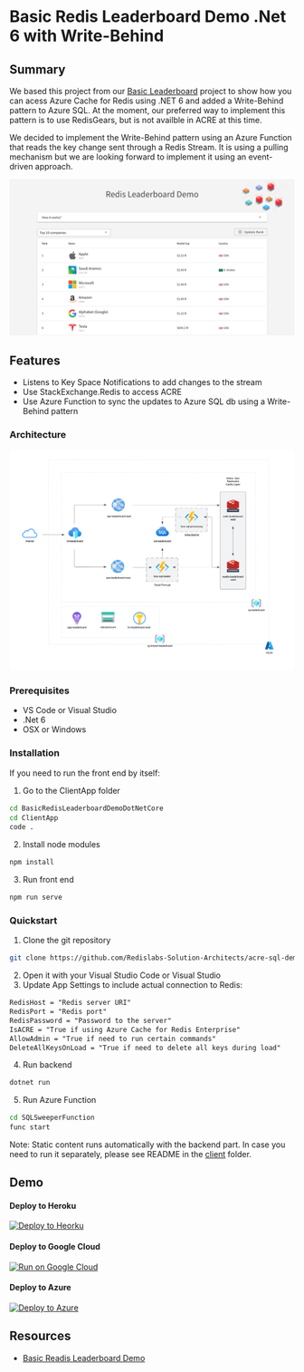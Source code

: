 # Basic Redis Leaderboard Demo .Net 6 with Write-Behind

## Summary

We based this project from our [Basic Leaderboard](https://github.com/redis-developer/basic-redis-leaderboard-demo-dotnet) project to show how you can acess Azure Cache for Redis using .NET 6 and added a Write-Behind pattern to Azure SQL. At the moment, our preferred way to implement this pattern is to use RedisGears, but is not availble in ACRE at this time.

We decided to implement the Write-Behind pattern using an Azure Function that reads the key change sent through a Redis Stream. It is using a pulling mechanism but we are looking forward to implement it using an event-driven approach.

![How it works](./Solution%20Items/Images/screenshot001.png)

## Features

- Listens to Key Space Notifications to add changes to the stream
- Use StackExchange.Redis to access ACRE
- Use Azure Function to sync the updates to Azure SQL db using a Write-Behind pattern

### Architecture
![Architecture](/Solution%20Items/Images/architecture.png)
### Prerequisites

- VS Code or Visual Studio
- .Net 6
- OSX or Windows

### Installation

If you need to run the front end by itself:

1. Go to the ClientApp folder

```sh
cd BasicRedisLeaderboardDemoDotNetCore
cd ClientApp
code .
```

2. Install node modules

```sh
npm install
```
3. Run front end

```sh
npm run serve
```

### Quickstart

1. Clone the git repository

```sh
git clone https://github.com/Redislabs-Solution-Architects/acre-sql-demo
```

2. Open it with your Visual Studio Code or Visual Studio
3. Update App Settings to include actual connection to Redis:

```text
RedisHost = "Redis server URI"
RedisPort = "Redis port"
RedisPassword = "Password to the server"
IsACRE = "True if using Azure Cache for Redis Enterprise"
AllowAdmin = "True if need to run certain commands"
DeleteAllKeysOnLoad = "True if need to delete all keys during load"
```

4. Run backend

```sh
dotnet run
```

5. Run Azure Function

```sh
cd SQLSweeperFunction
func start
```

Note:
Static content runs automatically with the backend part. In case you need to run it separately, please see README in the [client](./BasicRedisLeaderboardDemoDotNetCore/ClientApp/README.md) folder.

## Demo

#### Deploy to Heroku

<p>
    <a href="https://heroku.com/deploy" target="_blank">
        <img src="https://www.herokucdn.com/deploy/button.svg" alt="Deploy to Heorku" />
    </a>
</p>

#### Deploy to Google Cloud

<p>
    <a href="https://deploy.cloud.run" target="_blank">
        <img src="https://deploy.cloud.run/button.svg" alt="Run on Google Cloud" width="150px"/>
    </a>
</p>

#### Deploy to Azure

[![Deploy to Azure](https://aka.ms/deploytoazurebutton)](https://portal.azure.com/#create/Microsoft.Template/uri/https%3A%2F%2Fraw.githubusercontent.com%2FRedislabs-Solution-Architects%2Facre-sql-demo%2Fmain%2FSolution%20Items%2FAzure%2Farm%2Fazuredeploy.json)

## Resources
- [Basic Readis Leaderboard Demo](https://github.com/redis-developer/basic-redis-leaderboard-demo-dotnet)
